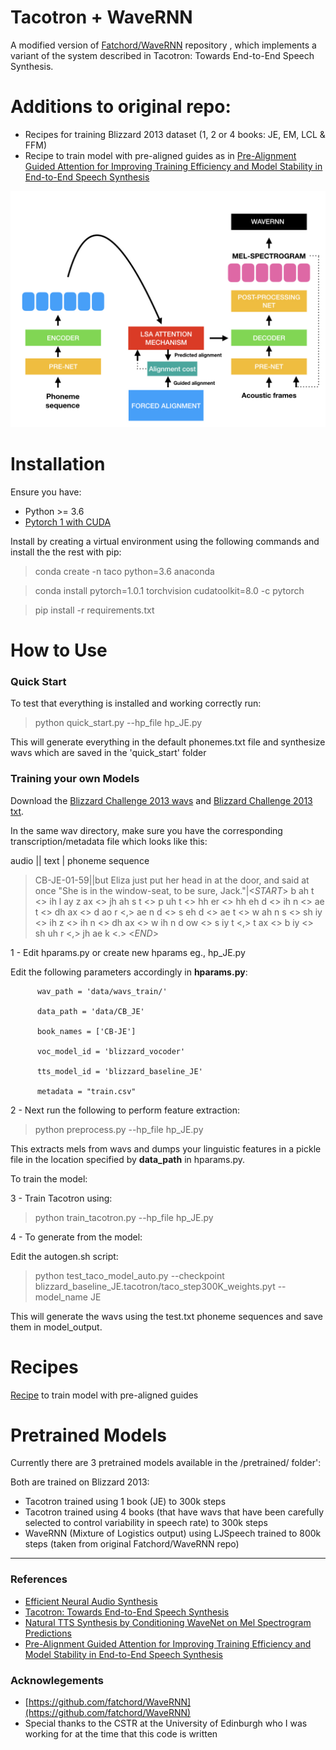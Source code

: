 # Tacotron + WaveRNN


A modified version of [Fatchord/WaveRNN](https://github.com/fatchord/WaveRNN) repository , which implements a variant of the system described in Tacotron: Towards End-to-End Speech Synthesis. 

# Additions to original repo:

* Recipes for training Blizzard 2013 dataset (1, 2 or 4 books: JE, EM, LCL & FFM)
* Recipe to train model with pre-aligned guides as in [Pre-Alignment Guided Attention for Improving Training Efficiency and Model Stability
in End-to-End Speech Synthesis](https://ieeexplore.ieee.org/stamp/stamp.jsp?arnumber=8703406)


![Tacotron with WaveRNN diagrams](assets/taco.002.jpeg)

# Installation

Ensure you have:

* Python >= 3.6
* [Pytorch 1 with CUDA](https://pytorch.org/)

Install by creating a virtual environment using the following commands and install the the rest with pip:
> conda create -n taco python=3.6 anaconda

> conda install pytorch=1.0.1 torchvision cudatoolkit=8.0 -c pytorch

> pip install -r requirements.txt

# How to Use

### Quick Start

To test that everything is installed and working correctly run:

> python quick_start.py --hp_file hp_JE.py

This will generate everything in the default phonemes.txt file and synthesize wavs which are saved in the 'quick_start' folder


### Training your own Models

Download the [Blizzard Challenge 2013 wavs](http://data.cstr.ed.ac.uk/blizzard2013/lessac/BC2013_segmented_v1_txt_selection.zip) and [Blizzard Challenge 2013 txt](http://data.cstr.ed.ac.uk/blizzard2013/lessac/BC2013_segmented_v1_wav_selection.zip).

In the same wav directory, make sure you have the corresponding transcription/metadata file which looks like this:

audio || text | phoneme sequence 

>CB-JE-01-59||but Eliza just put her head in at the door, and said at once "She is in the window-seat, to be sure, Jack."|<_START_> b ah t <> ih l ay z ax <> jh ah s t <> p uh t <> hh er <> hh eh d <> ih n <> ae t <> dh ax <> d ao r <,> ae n d <> s eh d <> ae t <> w ah n s <> sh iy <> ih z <> ih n <> dh ax <> w ih n d ow <> s iy t <,> t ax <> b iy <> sh uh r <,> jh ae k <.> <_END_>


1 - Edit hparams.py or create new hparams eg., hp_JE.py

Edit the following parameters accordingly in **hparams.py**:

          wav_path = 'data/wavs_train/'

          data_path = 'data/CB_JE'

          book_names = ['CB-JE']

          voc_model_id = 'blizzard_vocoder'

          tts_model_id = 'blizzard_baseline_JE'

          metadata = "train.csv"


2 - Next run the following to perform feature extraction:

> python preprocess.py --hp_file hp_JE.py

This extracts mels from wavs and dumps your linguistic features in a pickle file in the location specified by **data_path** in hparams.py.


To train the model:

3 - Train Tacotron using:

> python train_tacotron.py --hp_file hp_JE.py

4 - To generate from the model:

Edit the autogen.sh script:

> python test_taco_model_auto.py --checkpoint blizzard_baseline_JE.tacotron/taco_step300K_weights.pyt --model_name JE

This will generate the wavs using the test.txt phoneme sequences and save them in model_output.

# Recipes

[Recipe](PAG_recipe.md) to train model with pre-aligned guides 

# Pretrained Models

Currently there are 3 pretrained models available in the /pretrained/ folder':

Both are trained on Blizzard 2013:

* Tacotron trained using 1 book (JE) to 300k steps
* Tacotron trained using 4 books (that have wavs that have been carefully selected to control variability in speech rate) to 300k steps
* WaveRNN (Mixture of Logistics output) using LJSpeech trained to 800k steps (taken from original Fatchord/WaveRNN repo)


____

### References

* [Efficient Neural Audio Synthesis](https://arxiv.org/abs/1802.08435v1)
* [Tacotron: Towards End-to-End Speech Synthesis](https://arxiv.org/abs/1703.10135)
* [Natural TTS Synthesis by Conditioning WaveNet on Mel Spectrogram Predictions](https://arxiv.org/abs/1712.05884)
* [Pre-Alignment Guided Attention for Improving Training Efficiency and Model Stability
in End-to-End Speech Synthesis](https://ieeexplore.ieee.org/stamp/stamp.jsp?arnumber=8703406)

### Acknowlegements

* [https://github.com/fatchord/WaveRNN](https://github.com/fatchord/WaveRNN)
* Special thanks to the CSTR at the University of Edinburgh who I was working for at the time that this code is written


